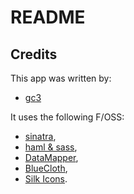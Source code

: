 # README

## Credits

This app was written by:

* [gc3](mailto:pro@gcarrier.fr)

It uses the following F/OSS:

* [sinatra](http://www.sinatrarb.com/),
* [haml & sass](http://haml-lang.com/),
* [DataMapper](http://datamapper.org/),
* [BlueCloth](http://www.deveiate.org/projects/BlueCloth),
* [Silk Icons](http://www.famfamfam.com/lab/icons/silk/).